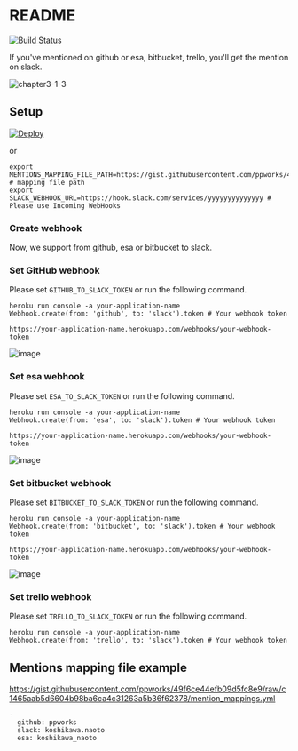 # README

[![Build Status](https://travis-ci.org/ppworks/mentions.svg?branch=master)](https://travis-ci.org/ppworks/mentions)

If you've mentioned on github or esa, bitbucket, trello, you'll get the mention on slack.

![chapter3-1-3](https://cloud.githubusercontent.com/assets/536118/13883721/1547b4d8-ed6e-11e5-83b8-fedd1b1fd87f.png)

## Setup

[![Deploy](https://www.herokucdn.com/deploy/button.png)](https://heroku.com/deploy)

or

```
export MENTIONS_MAPPING_FILE_PATH=https://gist.githubusercontent.com/ppworks/49f6ce44efb09d5fc8e9/raw/c1465aab5d6604b98ba6ca4c31263a5b36f62378/mention_mappings.yml # mapping file path
export SLACK_WEBHOOK_URL=https://hook.slack.com/services/yyyyyyyyyyyyyy # Please use Incoming WebHooks
```

### Create webhook

Now, we support from github, esa or bitbucket to slack.

### Set GitHub webhook

Please set `GITHUB_TO_SLACK_TOKEN` or run the following command.

```
heroku run console -a your-application-name
Webhook.create(from: 'github', to: 'slack').token # Your webhook token
```

```
https://your-application-name.herokuapp.com/webhooks/your-webhook-token
```

![image](https://cloud.githubusercontent.com/assets/536118/13662694/dc6ad3e6-e6df-11e5-8fed-905f9fc35ab4.png)

### Set esa webhook

Please set `ESA_TO_SLACK_TOKEN` or run the following command.

```
heroku run console -a your-application-name
Webhook.create(from: 'esa', to: 'slack').token # Your webhook token
```

```
https://your-application-name.herokuapp.com/webhooks/your-webhook-token
```

![image](https://cloud.githubusercontent.com/assets/536118/13838757/d9110bfa-ec59-11e5-8578-acac57619576.png)


### Set bitbucket webhook

Please set `BITBUCKET_TO_SLACK_TOKEN` or run the following command.

```
heroku run console -a your-application-name
Webhook.create(from: 'bitbucket', to: 'slack').token # Your webhook token
```

```
https://your-application-name.herokuapp.com/webhooks/your-webhook-token
```

![image](https://cloud.githubusercontent.com/assets/536118/13899934/77f1f40c-ee3d-11e5-82c6-76d64359ee49.png)

### Set trello webhook

Please set `TRELLO_TO_SLACK_TOKEN` or run the following command.

```
heroku run console -a your-application-name
Webhook.create(from: 'trello', to: 'slack').token # Your webhook token
```

## Mentions mapping file example

https://gist.githubusercontent.com/ppworks/49f6ce44efb09d5fc8e9/raw/c1465aab5d6604b98ba6ca4c31263a5b36f62378/mention_mappings.yml

```
-
  github: ppworks
  slack: koshikawa.naoto
  esa: koshikawa_naoto
```
